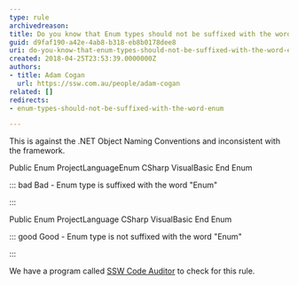 ```yaml
---
type: rule
archivedreason: 
title: Do you know that Enum types should not be suffixed with the word "Enum"?
guid: d9faf190-a42e-4ab8-b318-eb8b0178dee8
uri: do-you-know-that-enum-types-should-not-be-suffixed-with-the-word-enum
created: 2018-04-25T23:53:39.0000000Z
authors:
- title: Adam Cogan
  url: https://ssw.com.au/people/adam-cogan
related: []
redirects:
- enum-types-should-not-be-suffixed-with-the-word-enum

---
```


This is against the .NET Object Naming Conventions and inconsistent with the framework.

<!--endintro-->

Public Enum ProjectLanguageEnum CSharp VisualBasic End Enum

::: bad
Bad - Enum type is suffixed with the word "Enum" 

:::

Public Enum ProjectLanguage CSharp VisualBasic End Enum

::: good
Good - Enum type is not suffixed with the word "Enum" 

:::

We have a program called [SSW Code Auditor](https&#58;//www.ssw.com.au/ssw/CodeAuditor/) to check for this rule.
